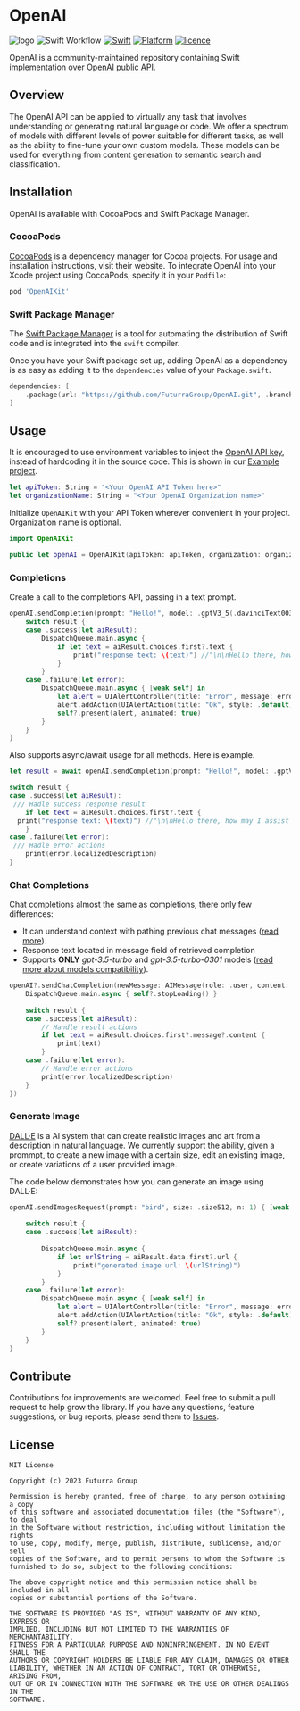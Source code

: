 # OpenAI

![logo](https://user-images.githubusercontent.com/7910769/221990786-c1de6c7f-d8cd-40bf-b3fd-d5d279676fb8.png)
![Swift Workflow](https://github.com/FuturraGroup/OpenAI/actions/workflows/swift.yml/badge.svg)
[![Swift](https://img.shields.io/badge/Swift%20Compatibility-5.5%20%7C%205.6%20%7C%205.7-orange)](https://img.shields.io/badge/Swift%20Compatibility-5.5%20%7C%205.6%20%7C%205.7-orange)
[![Platform](https://img.shields.io/badge/Platform%20Compatibility-iOS%20%7C%20macOS%20%7C%20tvOS%20%7C%20watchOS-blue)](https://img.shields.io/badge/Platform%20Compatibility-iOS%20%7C%20macOS%20%7C%20tvOS%20%7C%20watchOS-blue)
[![licence](https://img.shields.io/badge/%20licence-MIT-green)](https://img.shields.io/badge/%20licence-MIT-green)

OpenAI is a community-maintained repository containing Swift implementation over [OpenAI public API](https://platform.openai.com/docs/api-reference/).

## Overview
The OpenAI API can be applied to virtually any task that involves understanding or generating natural language or code. We offer a spectrum of models with different levels of power suitable for different tasks, as well as the ability to fine-tune your own custom models. These models can be used for everything from content generation to semantic search and classification.

## Installation

OpenAI is available with CocoaPods and Swift Package Manager.

### CocoaPods

[CocoaPods](https://cocoapods.org) is a dependency manager for Cocoa projects. For usage and installation instructions, visit their website. To integrate OpenAI into your Xcode project using CocoaPods, specify it in your `Podfile`:

```ruby
pod 'OpenAIKit'
```
### Swift Package Manager

The [Swift Package Manager](https://swift.org/package-manager/) is a tool for automating the distribution of Swift code and is integrated into the `swift` compiler. 

Once you have your Swift package set up, adding OpenAI as a dependency is as easy as adding it to the `dependencies` value of your `Package.swift`.

```swift
dependencies: [
    .package(url: "https://github.com/FuturraGroup/OpenAI.git", .branch("main"))
]
```

## Usage

It is encouraged to use environment variables to inject the [OpenAI API key](https://platform.openai.com/account/api-keys), instead of hardcoding it in the source code. This is shown in our [Example project](https://github.com/FuturraGroup/OpenAI/tree/main/Example).

```swift
let apiToken: String = "<Your OpenAI API Token here>"
let organizationName: String = "<Your OpenAI Organization name>"
```
Initialize `OpenAIKit` with your API Token wherever convenient in your project. Organization name is optional.

```swift
import OpenAIKit

public let openAI = OpenAIKit(apiToken: apiToken, organization: organizationName)
```
### Completions
Create a call to the completions API, passing in a text prompt.

```swift
openAI.sendCompletion(prompt: "Hello!", model: .gptV3_5(.davinciText003), maxTokens: 2048) { [weak self] result in
    switch result {
    case .success(let aiResult):
        DispatchQueue.main.async {
            if let text = aiResult.choices.first?.text {
                print("response text: \(text)") //"\n\nHello there, how may I assist you today?"
            }
        }
    case .failure(let error):
        DispatchQueue.main.async { [weak self] in
            let alert = UIAlertController(title: "Error", message: error.localizedDescription, preferredStyle: .alert)
            alert.addAction(UIAlertAction(title: "Ok", style: .default))
            self?.present(alert, animated: true)
        }
    }
}
```
Also supports async/await usage for all methods. Here is example.
```swift
let result = await openAI.sendCompletion(prompt: "Hello!", model: .gptV3_5(.davinciText003), maxTokens: 2048)

switch result {
case .success(let aiResult):
 /// Hadle success response result
    if let text = aiResult.choices.first?.text {
  print("response text: \(text)") //"\n\nHello there, how may I assist you today?"       
    }
case .failure(let error):
 /// Hadle error actions
    print(error.localizedDescription)
}
```
### Chat Completions
Chat completions almost the same as completions, there only few differences:

 - It can understand context with pathing previous chat messages ([read more](https://platform.openai.com/docs/guides/chat)).
 - Response text located in message field of retrieved completion
 - Supports **ONLY** *gpt-3.5-turbo* and *gpt-3.5-turbo-0301* models ([read more about models compatibility](https://platform.openai.com/docs/models/model-endpoint-compatability)).
```swift
openAI?.sendChatCompletion(newMessage: AIMessage(role: .user, content: prompt), previousMessages: [], model: .gptV3_5(.gptTurbo), maxTokens: 2048, n: 1, completion: { [weak self] result in in
	DispatchQueue.main.async { self?.stopLoading() }
	
	switch result {
	case .success(let aiResult):
		// Handle result actions
		if let text = aiResult.choices.first?.message?.content {
			print(text)
		}
	case .failure(let error):
		// Handle error actions
		print(error.localizedDescription)
	}
})
```
### Generate Image

[DALL·E](https://platform.openai.com/docs/models/dall-e) is a AI system that can create realistic images and art from a description in natural language. We currently support the ability, given a prommpt, to create a new image with a certain size, edit an existing image, or create variations of a user provided image.

The code below demonstrates how you can generate an image using DALL·E:

```swift
openAI.sendImagesRequest(prompt: "bird", size: .size512, n: 1) { [weak self] result in
    
    switch result {
    case .success(let aiResult):
        
        DispatchQueue.main.async {
            if let urlString = aiResult.data.first?.url {
                print("generated image url: \(urlString)")
            }
        }
    case .failure(let error):
        DispatchQueue.main.async { [weak self] in
            let alert = UIAlertController(title: "Error", message: error.localizedDescription, preferredStyle: .alert)
            alert.addAction(UIAlertAction(title: "Ok", style: .default))
            self?.present(alert, animated: true)
        }
    }
}
```
## Contribute

Contributions for improvements are welcomed. Feel free to submit a pull request to help grow the library. If you have any questions, feature suggestions, or bug reports, please send them to [Issues](https://github.com/FuturraGroup/OpenAI/issues).

## License

```
MIT License

Copyright (c) 2023 Futurra Group

Permission is hereby granted, free of charge, to any person obtaining a copy
of this software and associated documentation files (the "Software"), to deal
in the Software without restriction, including without limitation the rights
to use, copy, modify, merge, publish, distribute, sublicense, and/or sell
copies of the Software, and to permit persons to whom the Software is
furnished to do so, subject to the following conditions:

The above copyright notice and this permission notice shall be included in all
copies or substantial portions of the Software.

THE SOFTWARE IS PROVIDED "AS IS", WITHOUT WARRANTY OF ANY KIND, EXPRESS OR
IMPLIED, INCLUDING BUT NOT LIMITED TO THE WARRANTIES OF MERCHANTABILITY,
FITNESS FOR A PARTICULAR PURPOSE AND NONINFRINGEMENT. IN NO EVENT SHALL THE
AUTHORS OR COPYRIGHT HOLDERS BE LIABLE FOR ANY CLAIM, DAMAGES OR OTHER
LIABILITY, WHETHER IN AN ACTION OF CONTRACT, TORT OR OTHERWISE, ARISING FROM,
OUT OF OR IN CONNECTION WITH THE SOFTWARE OR THE USE OR OTHER DEALINGS IN THE
SOFTWARE.
```
